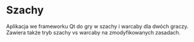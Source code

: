 # Szachy
Aplikacja we frameworku Qt do gry w szachy i warcaby dla dwóch graczy. Zawiera także tryb szachy vs warcaby na zmodyfikowanych zasadach.
